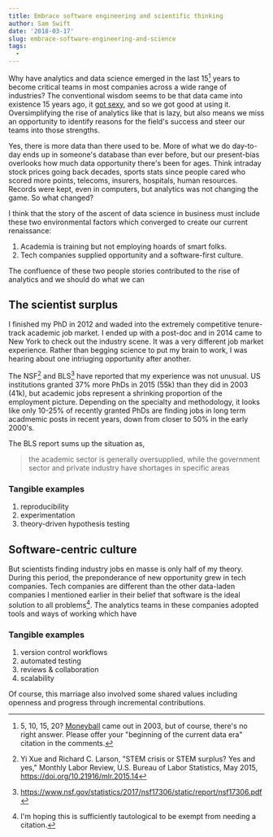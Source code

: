 ```yaml
---
title: Embrace software engineering and scientific thinking
author: Sam Swift
date: '2018-03-17'
slug: embrace-software-engineering-and-science
tags:
  - 
---
```


Why have analytics and data science emerged in the last 15[^1] years to become critical teams in most companies across a wide range of industries? The conventional wisdom seems to be that data came into existence 15 years ago, it [got sexy](https://hbr.org/2012/10/data-scientist-the-sexiest-job-of-the-21st-century), and so we got good at using it. Oversimplifying the rise of analytics like that is lazy, but also means we miss an opportunity to identify reasons for the field's success and steer our teams into those strengths.

Yes, there is more data than there used to be. More of what we do day-to-day ends up in someone's database than ever before, but our present-bias overlooks how much data opportunity there's been for ages. Think intraday stock prices going back decades, sports stats since people cared who scored more points, telecoms, insurers, hospitals, human resources. Records were kept, even in computers, but analytics was not changing the game. So what changed?

I think that the story of the ascent of data science in business must include these two environmental factors which converged to create our current renaissance:

1. Academia is training but not employing hoards of smart folks.
2. Tech companies supplied opportunity and a software-first culture.

The confluence of these two people stories contributed to the rise of analytics and we should do what we can 

## The scientist surplus

I finished my PhD in 2012 and waded into the extremely competitive tenure-track academic job market. I ended up with a post-doc and in 2014 came to New York to check out the industry scene. It was a very different job market experience. Rather than begging science to put my brain to work, I was hearing about one intriuging opportunity after another. 

The NSF[^2] and BLS[^3] have reported that my experience was not unusual. US institutions granted 37% more PhDs in 2015 (55k) than they did in 2003 (41k), but academic jobs represent a shrinking proportion of the employment picture. Depending on the specialty and methodology, it looks like only 10-25% of recently granted PhDs are finding jobs in long term acadmemic posts in recent years, down from closer to 50% in the early 2000's. 

The BLS report sums up the situation as,

> the academic sector is generally oversupplied, while the government sector and private industry have shortages in specific areas



### Tangible examples

1. reproducibility
2. experimentation 
2. theory-driven hypothesis testing

## Software-centric culture

But scientists finding industry jobs en masse is only half of my theory. During this period, the preponderance of new opportunity grew in tech companies. Tech companies are different than the other data-laden companies I mentioned earlier in their belief that software is the ideal solution to all problems[^4]. The analytics teams in these companies adopted tools and ways of working which have 

### Tangible examples

1. version control workflows
2. automated testing
3. reviews & collaboration
4. scalability


Of course, this marriage also involved some shared values including openness and progress through incremental contributions.





[^1]: 5, 10, 15, 20? [Moneyball](https://www.goodreads.com/book/show/1301.Moneyball) came out in 2003, but of course, there's no right answer. Please offer your "beginning of the current data era" citation in the comments.

[^2]: Yi Xue and Richard C. Larson, "STEM crisis or STEM surplus? Yes and yes," Monthly Labor Review, U.S. Bureau of Labor Statistics, May 2015, https://doi.org/10.21916/mlr.2015.14 

[^3]: https://www.nsf.gov/statistics/2017/nsf17306/static/report/nsf17306.pdf

[^4]: I'm hoping this is sufficiently tautological to be exempt from needing a citation.
